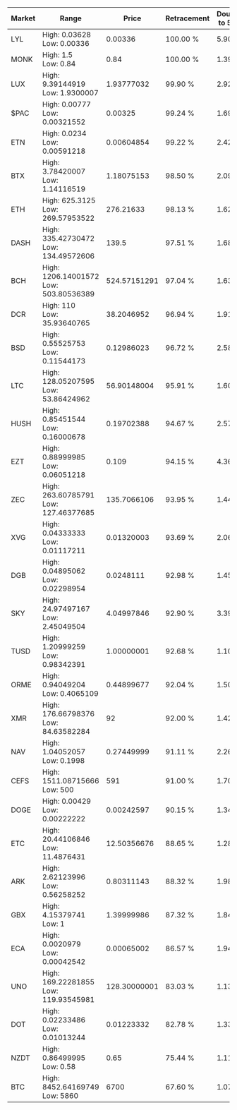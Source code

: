 | Market | Range | Price| Retracement | Doubles to 50% |
| --- | --- | --- | --- | --- |
| LYL | High: 0.03628<br />Low: 0.00336 | 0.00336 | 100.00 % | 5.90 |
| MONK | High: 1.5<br />Low: 0.84 | 0.84 | 100.00 % | 1.39 |
| LUX | High: 9.39144919<br />Low: 1.9300007 | 1.93777032 | 99.90 % | 2.92 |
| $PAC | High: 0.00777<br />Low: 0.00321552 | 0.00325 | 99.24 % | 1.69 |
| ETN | High: 0.0234<br />Low: 0.00591218 | 0.00604854 | 99.22 % | 2.42 |
| BTX | High: 3.78420007<br />Low: 1.14116519 | 1.18075153 | 98.50 % | 2.09 |
| ETH | High: 625.3125<br />Low: 269.57953522 | 276.21633 | 98.13 % | 1.62 |
| DASH | High: 335.42730472<br />Low: 134.49572606 | 139.5 | 97.51 % | 1.68 |
| BCH | High: 1206.14001572<br />Low: 503.80536389 | 524.57151291 | 97.04 % | 1.63 |
| DCR | High: 110<br />Low: 35.93640765 | 38.2046952 | 96.94 % | 1.91 |
| BSD | High: 0.55525753<br />Low: 0.11544173 | 0.12986023 | 96.72 % | 2.58 |
| LTC | High: 128.05207595<br />Low: 53.86424962 | 56.90148004 | 95.91 % | 1.60 |
| HUSH | High: 0.85451544<br />Low: 0.16000678 | 0.19702388 | 94.67 % | 2.57 |
| EZT | High: 0.88999985<br />Low: 0.06051218 | 0.109 | 94.15 % | 4.36 |
| ZEC | High: 263.60785791<br />Low: 127.46377685 | 135.7066106 | 93.95 % | 1.44 |
| XVG | High: 0.04333333<br />Low: 0.01117211 | 0.01320003 | 93.69 % | 2.06 |
| DGB | High: 0.04895062<br />Low: 0.02298954 | 0.0248111 | 92.98 % | 1.45 |
| SKY | High: 24.97497167<br />Low: 2.45049504 | 4.04997846 | 92.90 % | 3.39 |
| TUSD | High: 1.20999259<br />Low: 0.98342391 | 1.00000001 | 92.68 % | 1.10 |
| ORME | High: 0.94049204<br />Low: 0.4065109 | 0.44899677 | 92.04 % | 1.50 |
| XMR | High: 176.66798376<br />Low: 84.63582284 | 92 | 92.00 % | 1.42 |
| NAV | High: 1.04052057<br />Low: 0.1998 | 0.27449999 | 91.11 % | 2.26 |
| CEFS | High: 1511.08715666<br />Low: 500 | 591 | 91.00 % | 1.70 |
| DOGE | High: 0.00429<br />Low: 0.00222222 | 0.00242597 | 90.15 % | 1.34 |
| ETC | High: 20.44106846<br />Low: 11.4876431 | 12.50356676 | 88.65 % | 1.28 |
| ARK | High: 2.62123996<br />Low: 0.56258252 | 0.80311143 | 88.32 % | 1.98 |
| GBX | High: 4.15379741<br />Low: 1 | 1.39999986 | 87.32 % | 1.84 |
| ECA | High: 0.0020979<br />Low: 0.00042542 | 0.00065002 | 86.57 % | 1.94 |
| UNO | High: 169.22281855<br />Low: 119.93545981 | 128.30000001 | 83.03 % | 1.13 |
| DOT | High: 0.02233486<br />Low: 0.01013244 | 0.01223332 | 82.78 % | 1.33 |
| NZDT | High: 0.86499995<br />Low: 0.58 | 0.65 | 75.44 % | 1.11 |
| BTC | High: 8452.64169749<br />Low: 5860 | 6700 | 67.60 % | 1.07 |
